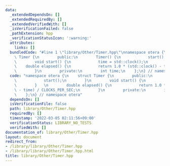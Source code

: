 ```yaml
---
data:
  _extendedDependsOn: []
  _extendedRequiredBy: []
  _extendedVerifiedWith: []
  _isVerificationFailed: false
  _pathExtension: hpp
  _verificationStatusIcon: ':warning:'
  attributes:
    links: []
  bundledCode: "#line 1 \"library/Other/Timer.hpp\"\nnamespace otera {\n    struct\
    \ Timer {\n        public:\n        Timer() {\n            start();\n        }\n\
    \        void start() {\n            time = std::clock();\n        }   \n    \
    \    double elapsed() {\n            return 1.0 * (std::clock() - time) / CLOCKS_PER_SEC;\n\
    \        }\n        private:\n        int time;\n    };\n} // namespace otera\n"
  code: "namespace otera {\n    struct Timer {\n        public:\n        Timer() {\n\
    \            start();\n        }\n        void start() {\n            time = std::clock();\n\
    \        }   \n        double elapsed() {\n            return 1.0 * (std::clock()\
    \ - time) / CLOCKS_PER_SEC;\n        }\n        private:\n        int time;\n\
    \    };\n} // namespace otera"
  dependsOn: []
  isVerificationFile: false
  path: library/Other/Timer.hpp
  requiredBy: []
  timestamp: '2022-03-05 02:11:56+09:00'
  verificationStatus: LIBRARY_NO_TESTS
  verifiedWith: []
documentation_of: library/Other/Timer.hpp
layout: document
redirect_from:
- /library/library/Other/Timer.hpp
- /library/library/Other/Timer.hpp.html
title: library/Other/Timer.hpp
---
```

